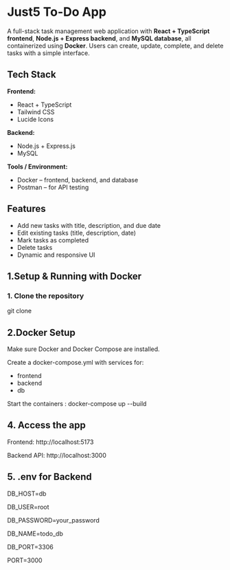 # **Just5 To-Do App**

A full-stack task management web application with **React + TypeScript frontend**, **Node.js + Express backend**, and **MySQL database**, all containerized using **Docker**. Users can create, update, complete, and delete tasks with a simple interface.  

## **Tech Stack**  

**Frontend:**  
- React + TypeScript  
- Tailwind CSS  
- Lucide Icons  

**Backend:**  
- Node.js + Express.js  
- MySQL   

**Tools / Environment:**  
- Docker – frontend, backend, and database  
- Postman – for API testing  


## **Features**  
- Add new tasks with title, description, and due date  
- Edit existing tasks (title, description, date)  
- Mark tasks as completed  
- Delete tasks  
- Dynamic and responsive UI  

## **1.Setup & Running with Docker**  

### **1. Clone the repository**  

git clone <repo-url>

## **2.Docker Setup**
Make sure Docker and Docker Compose are installed.

Create a docker-compose.yml with services for:
- frontend 
- backend  
- db 

Start the containers :
docker-compose up --build

## **4. Access the app**

Frontend: http://localhost:5173

Backend API: http://localhost:3000

## **5. .env for Backend**

DB_HOST=db

DB_USER=root

DB_PASSWORD=your_password

DB_NAME=todo_db

DB_PORT=3306

PORT=3000



